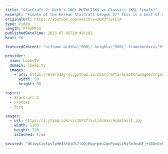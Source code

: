 ```yaml
---
title: "StarCraft 2: Dark's 100+ MUTALISKS vs Classic! (KSL Finals)"
excerpt: "Finals of the Korean StarCraft League 17! This is a best-of-5 series of top level StarCraft 2 between Dark (Zerg) and Classic (Protoss). While Classic would be happy to play the macro game, Dark has different plans. Support my work: https://patreon.com/lowkotv Lowko Merch: https://lowko.shop  My YouTube"
originalUrl: https://youtube.com/watch?v=2UP3f7vvLlA
type: video
length: PT42M45S
publishedDateTime: 2023-07-06T10:49:18Z
heat: 50

featuredContent: "<iframe width=\"800\" height=\"500\" frameborder=\"0\" src=\"https://www.youtube.com/embed/2UP3f7vvLlA\" allow=\"accelerometer; autoplay; encrypted-media; gyroscope; picture-in-picture\" allowfullscreen></iframe>"

provider:
  name: LowkoTV
  domain: lowko.tv
  images:
    - url: https://everyday-cc.github.io/starcraft2/assets/images/organizations/lowko.tv-50x50.jpg
      width: 50
      height: 50

topics:
  - StarCraft 2
  - Protoss
  - Zerg

images:
  - url: https://i.ytimg.com/vi/2UP3f7vvLlA/maxresdefault.jpg
    width: 1280
    height: 720
    isCached: true

secured: "UKiwpCxotpv7pHW45hGtOs7lQOjHqq+peu2qnPpagLcRqfmJewNFj+48On6ePdavk4PCU09L3ete7biOwf96Qx5pw3euo8Dw5zXxFBT0npzQSqa+dFP3qfeKikqeu/MZW8erbp4hbHUHY63mPOu5YFJcbPAIZVJ3nNIiKL5VqIqobJncSDMG/NbyOLJkUEzOlGOS41awVS5FmzErK4NZjT2BlW0U9QLLRdE3iQPPKQMILHdcyWSIK5o0Q/swQ+4Kd3MNg0W3Nbc2mSAo//odp4sZfGYpZMJ2jeAzY8anYi1uUTegBEKt1gOaGUbi09R4SJ8ERh13VdH8a+qcMmPOmlXmtrrpXHezlklZ1ZuHS7gD/xtKkQZn4LB8dW1puA36vFu40maHmBHkeuZUMHjhU6p5sYAkRdImVqUzKM6hlDg=;dm/A5cIUK0LiT9cZpcrC4Q=="
---
```


